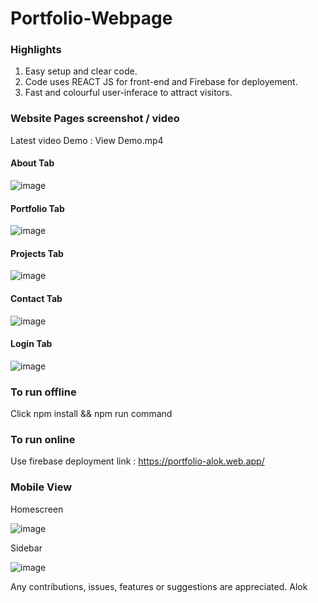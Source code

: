 # Portfolio-Webpage

### Highlights
1. Easy setup and clear code.
2. Code uses REACT JS for front-end and Firebase for deployement.
3. Fast and colourful user-inferace to attract visitors.

### Website Pages screenshot / video
Latest video Demo : View Demo.mp4
#### About Tab
![image](https://user-images.githubusercontent.com/58817460/111473911-83e73300-8751-11eb-8ebf-2175703a73c6.png)

#### Portfolio Tab
![image](https://user-images.githubusercontent.com/58817460/111474106-b42ed180-8751-11eb-936f-0b6198ea96c9.png)



#### Projects Tab
![image](https://user-images.githubusercontent.com/58817460/111474179-c90b6500-8751-11eb-97d5-6c1c4c456c1d.png)


#### Contact Tab
![image](https://user-images.githubusercontent.com/58817460/111474211-d45e9080-8751-11eb-8e7b-0b8aa16e0ce8.png)


#### Login Tab
![image](https://user-images.githubusercontent.com/58817460/111474480-22739400-8752-11eb-8c5e-bd94d3be9272.png)


### To run offline
Click npm install && npm run command

### To run online
Use firebase deployment link : https://portfolio-alok.web.app/


### Mobile View

Homescreen

![image](https://user-images.githubusercontent.com/58817460/111474294-edffd800-8751-11eb-8d58-ca30f797bc4e.png)

Sidebar

![image](https://user-images.githubusercontent.com/58817460/111474385-0839b600-8752-11eb-8062-3ecb43cbaa6a.png)

Any contributions, issues, features or suggestions are appreciated.
Alok
